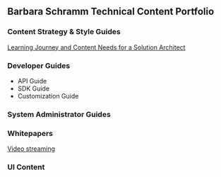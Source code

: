 ## Barbara Schramm Technical Content Portfolio

<!--- You can use the [editor on GitHub](https://github.com/barbsch/barbsch.github.io/edit/master/index.md) to maintain and preview the content for your website in Markdown files. For more details see [GitHub Flavored Markdown](https://guides.github.com/features/mastering-markdown/) Check out our [documentation](https://help.github.com/categories/github-pages-basics/). --->

### Content Strategy & Style Guides

[Learning Journey and Content Needs for a Solution Architect](../assets/SolArchLJShort.pdf) 


### Developer Guides

- API Guide
- SDK Guide
- Customization Guide

### System Administrator Guides


### Whitepapers

[Video streaming](../assets/WhitepaperLong.pdf)

### UI Content

